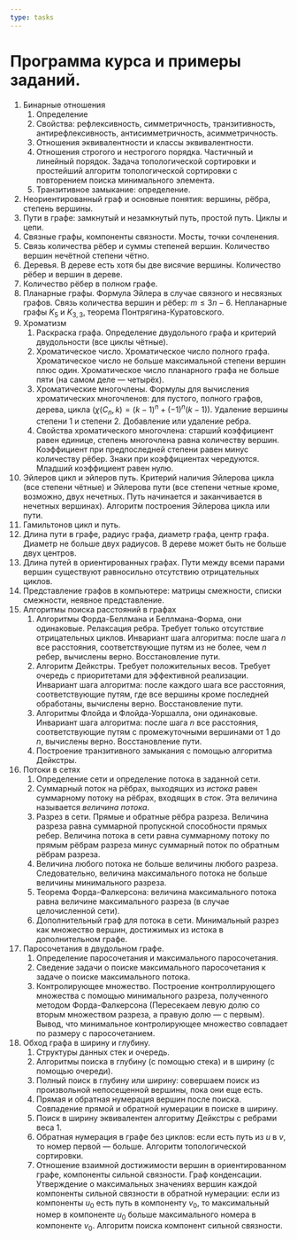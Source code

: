 ```yaml
---
type: tasks
---
```


# Программа курса и примеры заданий.

1. Бинарные отношения
    1. Определение
    2. Свойства: рефлексивность, симметричность, транзитивность, антирефлексивность, антисимметричность, асимметричность.
    3. Отношения эквивалентности и классы эквивалентности.
    4. Отношения строгого и нестрогого порядка. Частичный и линейный порядок. Задача топологической сортировки и простейший алгоритм топологической сортировки с повторением поиска минимального элемента.
    5. Транзитивное замыкание: определение.
2. Неориентированный граф и основные понятия: вершины, рёбра, степень вершины.
3. Пути в графе: замкнутый и незамкнутый путь, простой путь. Циклы и цепи.
4. Связные графы, компоненты связности. Мосты, точки сочленения.
5. Связь количества рёбер и суммы степеней вершин. Количество вершин нечётной степени чётно.
6. Деревья. В дереве есть хотя бы две висячие вершины. Количество рёбер и вершин в дереве.
7. Количество рёбер в полном графе.
8. Планарные графы. Формула Эйлера в случае связного и несвязных графов. Связь количества вершин и рёбер: $m \le 3n-6$. Непланарные графы $K_5$ и $K_{3,3}$, теорема Понтрягина-Куратовского.
9. Хроматизм
    1. Раскраска графа. Определение двудольного графа и критерий двудольности (все циклы чётные).
    2. Хроматическое число. Хроматическое число полного графа. Хроматическое число не больше максимальной степени вершин плюс один. Хроматическое число планарного графа не больше пяти (на самом деле — четырёх).
    3. Хроматические многочлены. Формулы для вычисления хроматических многочленов: для пустого, полного графов, дерева, цикла ($\chi(C_n, k) = (k-1)^n+(-1)^n(k-1)$). Удаление вершины степени 1 и степени 2. Добавление или удаление ребра.
    4. Свойства хроматического многочлена: старший коэффициент равен единице, степень многочлена равна количеству вершин. Коэффициент при предпоследней степени равен минус количеству рёбер. Знаки при коэффициентах чередуются. Младший коэффициент равен нулю.
10. Эйлеров цикл и эйлеров путь. Критерий наличия Эйлерова цикла (все степени чётные) и Эйлерова пути (все степени четные кроме, возможно, двух нечетных. Путь начинается и заканчивается в нечетных вершинах). Алгоритм построения Эйлерова цикла или пути.
11. Гамильтонов цикл и путь.
12. Длина пути в графе, радиус графа, диаметр графа, центр графа. Диаметр не больше двух радиусов. В дереве может быть не больше двух центров.
13. Длина путей в ориентированных графах. Пути между всеми парами вершин существуют равносильно отсутствию отрицательных циклов.
14. Представление графов в компьютере: матрицы смежности, списки смежности, неявное представление.
15. Алгоритмы поиска расстояний в графах
    1. Алгоритмы Форда-Беллмана и Беллмана-Форма, они одинаковые. Релаксация ребра. Требует только отсутствие отрицательных циклов. Инвариант шага алгоритма: после шага $n$ все расстояния, соответствующие путям из не более, чем $n$ ребер, вычислены верно. Восстановление пути.
    2. Алгоритм Дейкстры. Требует положительных весов. Требует очередь с приоритетами для эффективной реализации. Инвариант шага алгоритма: после каждого шага все расстояния, соответствующие путям, где все вершины кроме последней обработаны, вычислены верно. Восстановление пути.
    3. Алгоритмы Флойда и Флойда-Уоршалла, они одинаковые. Инвариант шага алгоритма: после шага $n$ все расстояния, соответствующие путям с промежуточными вершинами от $1$ до $n$, вычислены верно. Восстановление пути.
    4. Построение транзитивного замыкания с помощью алгоритма Дейкстры.
16. Потоки в сетях
    1. Определение сети и определение потока в заданной сети.
    2. Суммарный поток на рёбрах, выходящих из _истока_ равен суммарному потоку на рёбрах, входящих в _сток_. Эта величина называется _величина потока_.
    3. Разрез в сети. Прямые и обратные рёбра разреза. Величина разреза равна суммарной пропускной способности прямых ребер. Величина потока в сети равна суммарному потоку по прямым рёбрам разреза минус суммарный поток по обратным рёбрам разреза.
    4. Величина любого потока не больше величины любого разреза. Следовательно, величина максимального потока не больше величины минимального разреза.
    5. Теорема Форда-Фалкерсона: величина максимального потока равна величине максимального разреза (в случае целочисленной сети).
    6. Дополнительный граф для потока в сети. Минимальный разрез как множество вершин, достижимых из истока в дополнительном графе.
17. Паросочетания в двудольном графе.
    1. Определение паросочетания и максимального паросочетания.
    2. Сведение задачи о поиске максимального паросочетания к задаче о поиске максимального потока.
    3. Контролирующее множество. Построение контроллирующего множества с помощью минимального разреза, полученного методом Форда-Фалкерсона (Пересекаем левую долю со вторым множеством разреза, а правую долю — с первым). Вывод, что минимальное контролирующее множество совпадает по размеру с паросочетанием.
18. Обход графа в ширину и глубину.
    1. Структуры данных стек и очередь.
    2. Алгоритмы поиска в глубину (с помощью стека) и в ширину (с помощью очереди).
    3. Полный поиск в глубину или ширину: совершаем поиск из произвольной непосещенной вершины, пока они еще есть.
    4. Прямая и обратная нумерация вершин после поиска. Совпадение прямой и обратной нумерации в поиске в ширину.
    5. Поиск в ширину эквивалентен алгоритму Дейкстры с ребрами веса 1.
    6. Обратная нумерация в графе без циклов: если есть путь из $u$ в $v$, то номер первой — больше. Алгоритм топологической сортировки.
    7. Отношение взаимной достижимости вершин в ориентированном графе, компоненты сильной связности. Граф конденсации. Утверждение о максимальных значениях вершин каждой компоненты сильной связности в обратной нумерации: если из компоненты $u_0$ есть путь в компоненту $v_0$, то максимальный номер в компоненте $u_0$ больше максимального номера в компоненте $v_0$. Алгоритм поиска компонент сильной связности.
